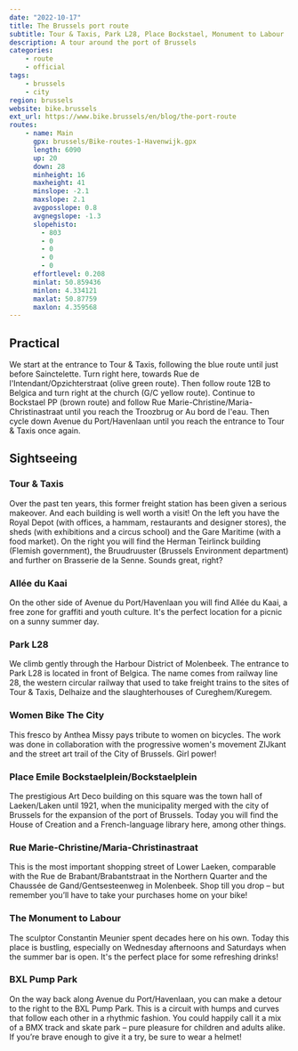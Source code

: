 ```yaml
---
date: "2022-10-17"
title: The Brussels port route
subtitle: Tour & Taxis, Park L28, Place Bockstael, Monument to Labour ...
description: A tour around the port of Brussels
categories:
    - route
    - official
tags:
    - brussels
    - city
region: brussels
website: bike.brussels
ext_url: https://www.bike.brussels/en/blog/the-port-route
routes:
    - name: Main
      gpx: brussels/Bike-routes-1-Havenwijk.gpx
      length: 6090
      up: 20
      down: 28
      minheight: 16
      maxheight: 41
      minslope: -2.1
      maxslope: 2.1
      avgposslope: 0.8
      avgnegslope: -1.3
      slopehisto:
        - 803
        - 0
        - 0
        - 0
        - 0
      effortlevel: 0.208
      minlat: 50.859436
      minlon: 4.334121
      maxlat: 50.87759
      maxlon: 4.359568
---
```

## Practical

We start at the entrance to Tour & Taxis, following the blue route until just before Sainctelette.
Turn right here, towards Rue de l'Intendant/Opzichterstraat (olive green route).
Then follow route 12B to Belgica and turn right at the church (G/C yellow route).
Continue to Bockstael PP (brown route) and follow Rue Marie-Christine/Maria-Christinastraat until you reach the Troozbrug or Au bord de l'eau.
Then cycle down Avenue du Port/Havenlaan until you reach the entrance to Tour & Taxis once again.

## Sightseeing

### Tour & Taxis

Over the past ten years, this former freight station has been given a serious makeover. And each building is well worth a visit! On the left you have the Royal Depot (with offices, a hammam, restaurants and designer stores), the sheds (with exhibitions and a circus school) and the Gare Maritime (with a food market). On the right you will find the Herman Teirlinck building (Flemish government), the Bruudruuster (Brussels Environment department) and further on Brasserie de la Senne. Sounds great, right?

### Allée du Kaai

On the other side of Avenue du Port/Havenlaan you will find Allée du Kaai, a free zone for graffiti and youth culture. It's the perfect location for a picnic on a sunny summer day.

### Park L28

We climb gently through the Harbour District of Molenbeek. The entrance to Park L28 is located in front of Belgica. The name comes from railway line 28, the western circular railway that used to take freight trains to the sites of Tour & Taxis, Delhaize and the slaughterhouses of Cureghem/Kuregem.

### Women Bike The City

This fresco by Anthea Missy pays tribute to women on bicycles. The work was done in collaboration with the progressive women's movement ZIJkant and the street art trail of the City of Brussels. Girl power!

### Place Emile Bockstaelplein/Bockstaelplein

The prestigious Art Deco building on this square was the town hall of Laeken/Laken until 1921, when the municipality merged with the city of Brussels for the expansion of the port of Brussels. Today you will find the House of Creation and a French-language library here, among other things.

### Rue Marie-Christine/Maria-Christinastraat

This is the most important shopping street of Lower Laeken, comparable with the Rue de Brabant/Brabantstraat in the Northern Quarter and the Chaussée de Gand/Gentsesteenweg in Molenbeek. Shop till you drop – but remember you’ll have to take your purchases home on your bike!

### The Monument to Labour

The sculptor Constantin Meunier spent decades here on his own. Today this place is bustling, especially on Wednesday afternoons and Saturdays when the summer bar is open. It's the perfect place for some refreshing drinks!

### BXL Pump Park

On the way back along Avenue du Port/Havenlaan, you can make a detour to the right to the BXL Pump Park. This is a circuit with humps and curves that follow each other in a rhythmic fashion. You could happily call it a mix of a BMX track and skate park – pure pleasure for children and adults alike. If you’re brave enough to give it a try, be sure to wear a helmet!